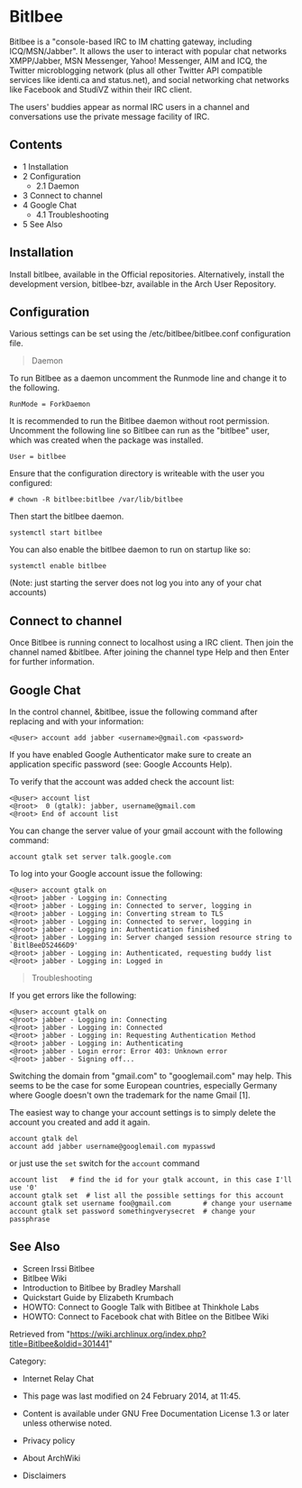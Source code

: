 Bitlbee
=======

Bitlbee is a "console-based IRC to IM chatting gateway, including
ICQ/MSN/Jabber". It allows the user to interact with popular chat
networks XMPP/Jabber, MSN Messenger, Yahoo! Messenger, AIM and ICQ, the
Twitter microblogging network (plus all other Twitter API compatible
services like identi.ca and status.net), and social networking chat
networks like Facebook and StudiVZ within their IRC client.

The users' buddies appear as normal IRC users in a channel and
conversations use the private message facility of IRC.

Contents
--------

-   1 Installation
-   2 Configuration
    -   2.1 Daemon
-   3 Connect to channel
-   4 Google Chat
    -   4.1 Troubleshooting
-   5 See Also

Installation
------------

Install bitlbee, available in the Official repositories. Alternatively,
install the development version, bitlbee-bzr, available in the Arch User
Repository.

Configuration
-------------

Various settings can be set using the /etc/bitlbee/bitlbee.conf
configuration file.

> Daemon

To run Bitlbee as a daemon uncomment the Runmode line and change it to
the following.

    RunMode = ForkDaemon

It is recommended to run the Bitlbee daemon without root permission.
Uncomment the following line so Bitlbee can run as the "bitlbee" user,
which was created when the package was installed.

    User = bitlbee

Ensure that the configuration directory is writeable with the user you
configured:

    # chown -R bitlbee:bitlbee /var/lib/bitlbee

Then start the bitlbee daemon.

    systemctl start bitlbee

You can also enable the bitlbee daemon to run on startup like so:

    systemctl enable bitlbee

(Note: just starting the server does not log you into any of your chat
accounts)

Connect to channel
------------------

Once Bitlbee is running connect to localhost using a IRC client. Then
join the channel named &bitlbee. After joining the channel type Help and
then Enter for further information.

Google Chat
-----------

In the control channel, &bitlbee, issue the following command after
replacing <username> and <password> with your information:

    <@user> account add jabber <username>@gmail.com <password>

If you have enabled Google Authenticator make sure to create an
application specific password (see: Google Accounts Help).

To verify that the account was added check the account list:

    <@user> account list
    <@root>  0 (gtalk): jabber, username@gmail.com
    <@root> End of account list

You can change the server value of your gmail account with the following
command:

    account gtalk set server talk.google.com

To log into your Google account issue the following:

    <@user> account gtalk on
    <@root> jabber - Logging in: Connecting
    <@root> jabber - Logging in: Connected to server, logging in
    <@root> jabber - Logging in: Converting stream to TLS
    <@root> jabber - Logging in: Connected to server, logging in
    <@root> jabber - Logging in: Authentication finished
    <@root> jabber - Logging in: Server changed session resource string to `BitlBeeD52466D9'
    <@root> jabber - Logging in: Authenticated, requesting buddy list
    <@root> jabber - Logging in: Logged in

> Troubleshooting

If you get errors like the following:

    <@user> account gtalk on
    <@root> jabber - Logging in: Connecting
    <@root> jabber - Logging in: Connected
    <@root> jabber - Logging in: Requesting Authentication Method
    <@root> jabber - Logging in: Authenticating
    <@root> jabber - Login error: Error 403: Unknown error
    <@root> jabber - Signing off...

Switching the domain from "gmail.com" to "googlemail.com" may help. This
seems to be the case for some European countries, especially Germany
where Google doesn't own the trademark for the name Gmail [1].

The easiest way to change your account settings is to simply delete the
account you created and add it again.

    account gtalk del
    account add jabber username@googlemail.com mypasswd

or just use the `set` switch for the `account` command

    account list   # find the id for your gtalk account, in this case I'll use '0'
    account gtalk set  # list all the possible settings for this account
    account gtalk set username foo@gmail.com        # change your username
    account gtalk set password somethingverysecret  # change your passphrase

See Also
--------

-   Screen Irssi Bitlbee
-   Bitlbee Wiki
-   Introduction to Bitlbee by Bradley Marshall
-   Quickstart Guide by Elizabeth Krumbach
-   HOWTO: Connect to Google Talk with Bitlbee at Thinkhole Labs
-   HOWTO: Connect to Facebook chat with Bitlee on the Bitlbee Wiki

Retrieved from
"https://wiki.archlinux.org/index.php?title=Bitlbee&oldid=301441"

Category:

-   Internet Relay Chat

-   This page was last modified on 24 February 2014, at 11:45.
-   Content is available under GNU Free Documentation License 1.3 or
    later unless otherwise noted.
-   Privacy policy
-   About ArchWiki
-   Disclaimers
